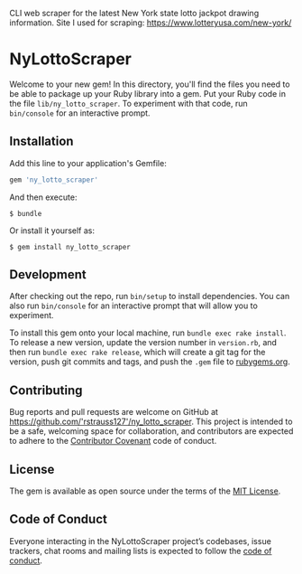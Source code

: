 CLI web scraper for the latest New York state lotto jackpot drawing information.
Site I used for scraping: https://www.lotteryusa.com/new-york/

# NyLottoScraper

Welcome to your new gem! In this directory, you'll find the files you need to be able to package up your Ruby library into a gem. Put your Ruby code in the file `lib/ny_lotto_scraper`. To experiment with that code, run `bin/console` for an interactive prompt.

## Installation

Add this line to your application's Gemfile:

```ruby
gem 'ny_lotto_scraper'
```

And then execute:

    $ bundle

Or install it yourself as:

    $ gem install ny_lotto_scraper


## Development

After checking out the repo, run `bin/setup` to install dependencies. You can also run `bin/console` for an interactive prompt that will allow you to experiment.

To install this gem onto your local machine, run `bundle exec rake install`. To release a new version, update the version number in `version.rb`, and then run `bundle exec rake release`, which will create a git tag for the version, push git commits and tags, and push the `.gem` file to [rubygems.org](https://rubygems.org).

## Contributing

Bug reports and pull requests are welcome on GitHub at https://github.com/'rstrauss127'/ny_lotto_scraper. This project is intended to be a safe, welcoming space for collaboration, and contributors are expected to adhere to the [Contributor Covenant](http://contributor-covenant.org) code of conduct.

## License

The gem is available as open source under the terms of the [MIT License](https://opensource.org/licenses/MIT).

## Code of Conduct

Everyone interacting in the NyLottoScraper project’s codebases, issue trackers, chat rooms and mailing lists is expected to follow the [code of conduct](https://github.com/'rstrauss127'/ny_lotto_scraper/blob/master/CODE_OF_CONDUCT.md).
